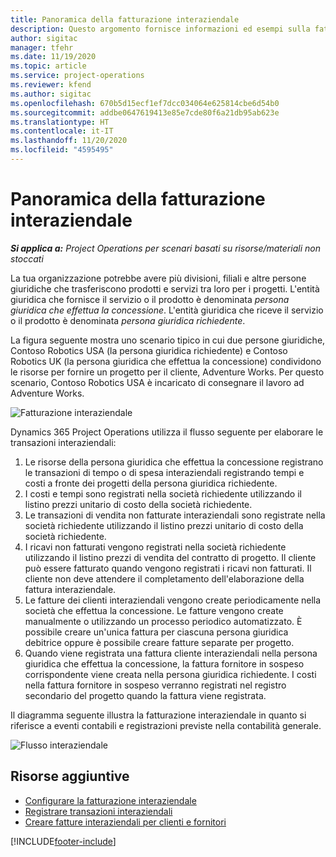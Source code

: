 ```yaml
---
title: Panoramica della fatturazione interaziendale
description: Questo argomento fornisce informazioni ed esempi sulla fatturazione interaziendale per i progetti.
author: sigitac
manager: tfehr
ms.date: 11/19/2020
ms.topic: article
ms.service: project-operations
ms.reviewer: kfend
ms.author: sigitac
ms.openlocfilehash: 670b5d15ecf1ef7dcc034064e625814cbe6d54b0
ms.sourcegitcommit: addbe0647619413e85e7cde80f6a21db95ab623e
ms.translationtype: HT
ms.contentlocale: it-IT
ms.lasthandoff: 11/20/2020
ms.locfileid: "4595495"
---
```

# <a name="intercompany-invoicing-overview"></a>Panoramica della fatturazione interaziendale

_**Si applica a:** Project Operations per scenari basati su risorse/materiali non stoccati_

La tua organizzazione potrebbe avere più divisioni, filiali e altre persone giuridiche che trasferiscono prodotti e servizi tra loro per i progetti. L'entità giuridica che fornisce il servizio o il prodotto è denominata *persona giuridica che effettua la concessione*. L'entità giuridica che riceve il servizio o il prodotto è denominata *persona giuridica richiedente*.

La figura seguente mostra uno scenario tipico in cui due persone giuridiche, Contoso Robotics USA (la persona giuridica richiedente) e Contoso Robotics UK (la persona giuridica che effettua la concessione) condividono le risorse per fornire un progetto per il cliente, Adventure Works. Per questo scenario, Contoso Robotics USA è incaricato di consegnare il lavoro ad Adventure Works.

![Fatturazione interaziendale](./media/IntercompanyScenario.png) 

Dynamics 365 Project Operations utilizza il flusso seguente per elaborare le transazioni interaziendali:

1. Le risorse della persona giuridica che effettua la concessione registrano le transazioni di tempo o di spesa interaziendali registrando tempi e costi a fronte dei progetti della persona giuridica richiedente.
2. I costi e tempi sono registrati nella società richiedente utilizzando il listino prezzi unitario di costo della società richiedente.
3. Le transazioni di vendita non fatturate interaziendali sono registrate nella società richiedente utilizzando il listino prezzi unitario di costo della società richiedente.
4. I ricavi non fatturati vengono registrati nella società richiedente utilizzando il listino prezzi di vendita del contratto di progetto. Il cliente può essere fatturato quando vengono registrati i ricavi non fatturati. Il cliente non deve attendere il completamento dell'elaborazione della fattura interaziendale.
5. Le fatture dei clienti interaziendali vengono create periodicamente nella società che effettua la concessione. Le fatture vengono create manualmente o utilizzando un processo periodico automatizzato. È possibile creare un'unica fattura per ciascuna persona giuridica debitrice oppure è possibile creare fatture separate per progetto.
6. Quando viene registrata una fattura cliente interaziendali nella persona giuridica che effettua la concessione, la fattura fornitore in sospeso corrispondente viene creata nella persona giuridica richiedente. I costi nella fattura fornitore in sospeso verranno registrati nel registro secondario del progetto quando la fattura viene registrata.

Il diagramma seguente illustra la fatturazione interaziendale in quanto si riferisce a eventi contabili e registrazioni previste nella contabilità generale.

![Flusso interaziendale](./media/IntercompanyFlow.png)

## <a name="additional-resources"></a>Risorse aggiuntive

- [Configurare la fatturazione interaziendale](configure-intercompany-invoicing.md)
- [Registrare transazioni interaziendali](create-intercompany-transactions.md)
- [Creare fatture interaziendali per clienti e fornitori](create-intercompany-customer-vendor-invoices.md)


[!INCLUDE[footer-include](../includes/footer-banner.md)]